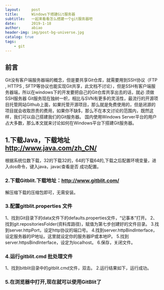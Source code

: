 ```yaml
---
layout:     post
title:      Windows下搭建Git服务器
subtitle:   一起来看看怎么搭建一个git服务器吧
date:       2019-1-18
author:     abiao
header-img: img/post-bg-universe.jpg
catalog: true
tags:
    - git
---
```



## 前言

Git没有客户端服务器端的概念，但是要共享Git仓库，就需要用到SSH协议（FTP , HTTPS , SFTP等协议也能实现Git共享，此文档不讨论），但是SSH有客户端服务器端，所以在windows下的开发要把自己的Git仓库共享出去的话，就必 须做SSH服务器
Git服务现在独树一帜，相比与SVN有更多的灵活性，最流行的开源项目托管网站Github上面，如果托管开源项目，那么就是免费使用的，但是闭源的项目就会收取昂贵的费用，如果你不缺$，那么不在本文讨论的范围内，既然这样，我们可以自己搭建我们的Git服务器。
国内使用Windows Server平台的用户占大多数，那么本文就来讨论如何在Windows平台下搭建Git服务器。


## 1.下载Java，下载地址 http://www.java.com/zh_CN/
根据系统位数下载，32的下载32的，64的下载64的,下载之后配置环境变量，进入dos命令，键入java，javac查看是否
成功配置。
### 2.下载Gitblit.下载地址：http://www.gitblit.com/

解压缩下载的压缩包即可，无需安装。

### 3.配置gitblit.properties 文件

1、找到Git目录下的data文件下的defaults.properties文件，“记事本”打开。
2、找到git.repositoriesFolder(资料库路径)，赋值为第七步创建好的文件目录。
3.找到server.httpPort，设定http协议的端口号。
4.找到server.httpBindInterface，设定服务器的IP地址。这里就设定你的服务器IP或本地IP。
5.找到server.httpsBindInterface，设定为localhost。
6.保存，关闭文件。

### 4.运行gitblit.cmd 批处理文件
1、找到bitblit目录中的gitblit.cmd文件，双击。
2.运行结果如下，运行成功。

### 5.在浏览器中打开,现在就可以使用GitBlit了


